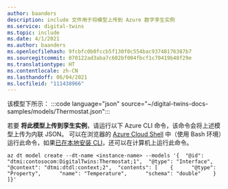 ```yaml
---
author: baanders
description: include 文件用于将模型上传到 Azure 数字孪生实例
ms.service: digital-twins
ms.topic: include
ms.date: 4/1/2021
ms.author: baanders
ms.openlocfilehash: 9fcbfc0b0fccb5f130f0c554bac93748176387b7
ms.sourcegitcommit: 070122ad3aba7c602bf004fbcf1c70419b48f29e
ms.translationtype: HT
ms.contentlocale: zh-CN
ms.lasthandoff: 06/04/2021
ms.locfileid: "111438966"
---
```

该模型下所示：
:::code language="json" source="~/digital-twins-docs-samples/models/Thermostat.json":::

若要 **将此模型上传到孪生实例**，请运行以下 Azure CLI 命令，该命令会将上述模型上传为内联 JSON。 可以在浏览器的 [Azure Cloud Shell](../articles/cloud-shell/overview.md) 中（使用 Bash 环境）运行此命令，如果[已在本地安装 CLI](/cli/azure/install-azure-cli)，还可以在计算机上运行此命令。

```azurecli-interactive
az dt model create --dt-name <instance-name> --models '{  "@id": "dtmi:contosocom:DigitalTwins:Thermostat;1",  "@type": "Interface",  "@context": "dtmi:dtdl:context;2",  "contents": [    {      "@type": "Property",      "name": "Temperature",      "schema": "double"    }  ]}' 
```